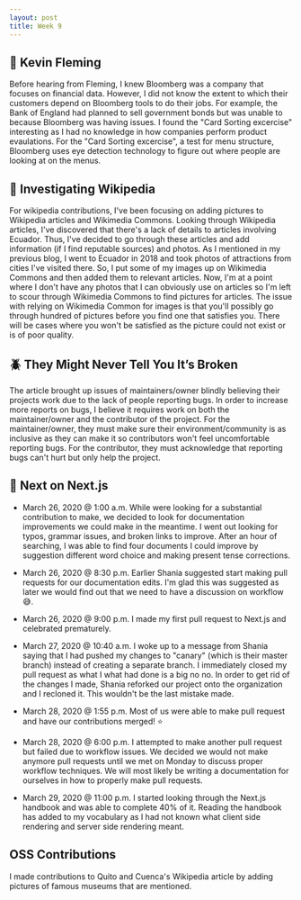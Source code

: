 ```yaml
---
layout: post
title: Week 9
---
```


:microphone: Kevin Fleming
---
Before hearing from Fleming, I knew Bloomberg was a company that focuses on financial data. However, I did not know the extent to which their customers depend on Bloomberg tools to do their jobs. For example, the Bank of England had planned to sell government bonds but was unable to because Bloomberg was having issues. I found the "Card Sorting excercise" interesting as I had no knowledge in how companies perform product evaulations. For the "Card Sorting excercise", a test for menu structure, Bloomberg uses eye detection technology to figure out where people are looking at on the menus.

:mag_right: Investigating Wikipedia 
---
For wikipedia contributions, I've been focusing on adding pictures to Wikipedia articles and Wikimedia Commons. Looking through Wikipedia articles,  I've discovered that there's a lack of details to articles involving Ecuador. Thus, I've decided to go through these articles and add information (if I find reputable sources) and photos. As I mentioned in my previous blog, I went to Ecuador in 2018 and took photos of attractions from cities I've visited there. So, I put some of my images up on Wikimedia Commons and then added them to relevant articles. Now, I'm at a point where I don't have any photos that I can obviously use on articles so I'm left to scour through Wikimedia Commons to find pictures for articles. The issue with relying on Wikimedia Common for images is that you'll possibly go through hundred of pictures before you find one that satisfies you. There will be cases where you won't be satisfied as the picture could not exist or is of poor quality.

:beetle: They Might Never Tell You It’s Broken
---
The article brought up issues of maintainers/owner blindly believing their projects work due to the lack of people reporting bugs. In order to increase more reports on bugs, I believe it requires work on both the maintainer/owner and the contributor of the project. For the maintainer/owner, they must make sure their environment/community is as inclusive as they can make it so contributors won't feel uncomfortable reporting bugs. For the contributor, they must acknowledge that reporting bugs can't hurt but only help the project.

:pencil: Next on Next.js
---

- March 26, 2020 @ 1:00 a.m.
While were looking for a substantial contribution to make, we decided to look for documentation improvements we could make in the meantime. I went out looking for typos, grammar issues, and broken links to improve. After an hour of searching, I was able to find four documents I could improve by suggestion different word choice and making present tense corrections.

- March 26, 2020 @ 8:30 p.m.
Earlier Shania suggested start making pull requests for our documentation edits. I'm glad this was suggested as later we would find out that we need to have a discussion on workflow 😅.

- March 26, 2020 @ 9:00 p.m.
I made my first pull request to Next.js and celebrated prematurely.

- March 27, 2020 @ 10:40 a.m.
I woke up to a message from Shania saying that I had pushed my changes to "canary" (which is their master branch) instead of creating a separate branch. I immediately closed my pull request as what I what had done is a big no no. In order to get rid of the changes I made, Shania reforked our project onto the organization and I recloned it. This wouldn't be the last mistake made.

- March 28, 2020 @ 1:55 p.m.
Most of us were able to make pull request and have our contributions merged! :star:

- March 28, 2020 @ 6:00 p.m.
I attempted to make another pull request but failed due to workflow issues. We decided we would not make anymore pull requests until we met on Monday to discuss proper workflow techniques. We will most likely be writing a documentation for ourselves in how to properly make pull requests.

- March 29, 2020 @ 11:00 p.m.
I started looking through the Next.js handbook and was able to complete 40% of it. Reading the handbook has added to my vocabulary as I had not known what client side rendering and server side rendering meant.

OSS Contributions
---
I made contributions to Quito and Cuenca's Wikipedia article by adding pictures of famous museums that are mentioned.




